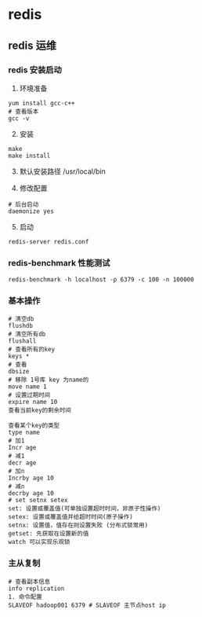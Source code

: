 # redis
## redis 运维
### redis 安装启动
1. 环境准备
```
yum install gcc-c++
# 查看版本
gcc -v
```

2. 安装
```
make
make install
```
3. 默认安装路径
/usr/local/bin

4. 修改配置
```
# 后台启动
daemonize yes
```
5. 启动
```
redis-server redis.conf
```
### redis-benchmark 性能测试
```
redis-benchmark -h localhost -p 6379 -c 100 -n 100000
```
### 基本操作
```
# 清空db
flushdb
# 清空所有db
flushall
# 查看所有的key
keys *
# 查看
dbsize
# 移除 1号库 key 为name的
move name 1
# 设置过期时间
expire name 10
查看当前key的剩余时间

查看某个key的类型
type name
# 加1
Incr age
# 减1
decr age 
# 加n
Incrby age 10
# 减n
decrby age 10
# set setnx setex
set: 设置或覆盖值(可单独设置超时时间，非原子性操作)
setex: 设置或覆盖值并给超时时间(原子操作)
setnx: 设置值，值存在则设置失败 (分布式锁常用)
getset: 先获取在设置新的值
watch 可以实现乐观锁
```
### 主从复制
```
# 查看副本信息
info replication
1. 命令配置
SLAVEOF hadoop001 6379 # SLAVEOF 主节点host ip
```